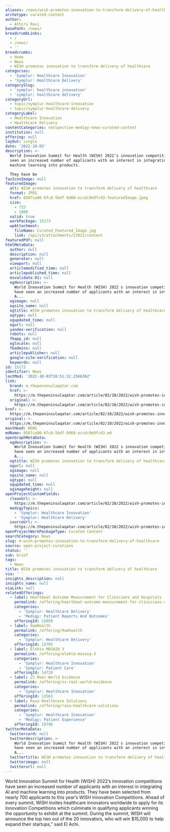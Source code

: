 ```yaml
---
aliases: /news/wish-promotes-innovation-to-transform-delivery-of-healthcare
archetype: curated-content
author:
  - Athira Ravi
basePath: /news/
breadcrumbLinks:
  - /
  - /news/
  - ''
breadcrumbs:
  - Home
  - News
  - WISH promotes innovation to transform delivery of healthcare
categories:
  - 'Symplur: Healthcare Innovation'
  - 'Symplur: Healthcare Delivery'
categorySlug:
  - 'symplur: healthcare innovation'
  - 'symplur: healthcare delivery'
categoryUrl:
  - topic/symplur-healthcare-innovation
  - topic/symplur-healthcare-delivery
categoryLabel:
  - Healthcare Innovation
  - Healthcare Delivery
contentCategories: netspective-medigy-news-curated-content
institution: null
offering: null
layOut: single
date: '2022-10-03'
description: >-
  World Innovation Summit for Health (WISH) 2022’s innovation competitions have
  seen an increased number of applicants with an interest in integrating AI and
  machine learning into products.

  They have be
favIconImage: null
featuredImage:
  alt: WISH promotes innovation to transform delivery of healthcare
  format: JPEG
  href: 8507ca96-6fc8-5bdf-9d68-eccdc9e9fc43-featuredImage.jpeg
  size:
    - 733
    - 1000
  valid: true
  workPackage: 15173
  wpAttachment:
    fileName: Curated_Featured_Image.jpg
    link: /api/v3/attachments/27821/content
featuredPdf: null
htmlMetaData:
  author: null
  description: null
  generator: null
  viewport: null
  articlemodified_time: null
  articlepublished_time: null
  msvalidate.01: null
  ogdescription: >-
    World Innovation Summit for Health (WISH) 2022 s innovation competitions
    have seen an increased number of applicants with an interest in integrating
    A...
  ogimage: null
  ogsite_name: null
  ogtitle: WISH promotes innovation to transform delivery of healthcare
  ogtype: null
  ogupdated_time: null
  ogurl: null
  yandex-verification: null
  robots: null
  fbapp_id: null
  oglocale: null
  fbadmins: null
  articlepublisher: null
  google-site-verification: null
  keywords: null
id: 15173
identifier: News
lastMod: '2022-10-03T10:51:32.256636Z'
link:
  brand: m.thepeninsulaqatar.com
  href: >-
    https://m.thepeninsulaqatar.com/article/02/10/2022/wish-promotes-innovation-to-transform-delivery-of-healthcare
  original: >-
    https://m.thepeninsulaqatar.com/article/02/10/2022/wish-promotes-innovation-to-transform-delivery-of-healthcare
href: >-
  https://m.thepeninsulaqatar.com/article/02/10/2022/wish-promotes-innovation-to-transform-delivery-of-healthcare
original: >-
  https://m.thepeninsulaqatar.com/article/02/10/2022/wish-promotes-innovation-to-transform-delivery-of-healthcare
mastHead: NEWS
mdName: 8507ca96-6fc8-5bdf-9d68-eccdc9e9fc43.md
openGraphMetaData:
  ogdescription: >-
    World Innovation Summit for Health (WISH) 2022 s innovation competitions
    have seen an increased number of applicants with an interest in integrating
    A...
  ogtitle: WISH promotes innovation to transform delivery of healthcare
  ogurl: null
  ogimage: null
  ogsite_name: null
  ogtype: null
  ogupdated_time: null
  ogimageheight: null
openProjectCustomFields:
  cleanUrl: >-
    https://m.thepeninsulaqatar.com/article/02/10/2022/wish-promotes-innovation-to-transform-delivery-of-healthcare
  medigyTopics:
    - 'Symplur: Healthcare Innovation'
    - 'Symplur: Healthcare Delivery'
  sourceUrl: >-
    https://m.thepeninsulaqatar.com/article/02/10/2022/wish-promotes-innovation-to-transform-delivery-of-healthcare
openProjectWorkPackageType: Curated Content
searchCategory: News
slug: m-wish-promotes-innovation-to-transform-delivery-of-healthcare
source: open-project-curations
status: ''
sub: brief
tags:
  - News
title: WISH promotes innovation to transform delivery of healthcare
via: ' '
insights_description: null
insights_name: null
viaLink: null
relatedOfferings:
  - label: Heartbeat Outcome Measurement for Clinicians and Hospitals
    permalink: /offering/heartbeat-outcome-measurement-for-clinicians-and-hospitals
    categories:
      - 'Symplur: Healthcare Delivery'
      - 'Medigy: Patient Reports And Outcomes'
    offeringId: 15850
  - label: 9amHealth
    permalink: /offering/9amhealth
    categories:
      - 'Symplur: Healthcare Delivery'
    offeringId: 15705
  - label: Elekta MOSAIQ 3
    permalink: /offering/elekta-mosaiq-3
    categories:
      - 'Symplur: Healthcare Innovation'
      - 'Symplur: Patient Care'
    offeringId: 14728
  - label: ZS Real-World Evidence
    permalink: /offering/zs-real-world-evidence
    categories:
      - 'Symplur: Healthcare Innovation'
    offeringId: 13563
  - label: Rasa Healthcare Solutions
    permalink: /offering/rasa-healthcare-solutions
    categories:
      - 'Symplur: Healthcare Innovation'
      - 'Medigy: Patient Experience'
    offeringId: 10796
twitterMetaData:
  twittercard: null
  twitterdescription: >-
    World Innovation Summit for Health (WISH) 2022 s innovation competitions
    have seen an increased number of applicants with an interest in integrating
    A...
  twittertitle: WISH promotes innovation to transform delivery of healthcare
  twitterimage: null
  twitterurl: null
---
```

<p>World Innovation Summit for Health (WISH) 2022’s innovation competitions have seen an increased number of applicants with an interest in integrating AI and machine learning into products.
They have been selected from nearly 700 applicants to this year’s WISH Innovation Competitions. Ahead of every summit, WISH invites healthcare innovators worldwide to apply for its Innovation Competitions which culminate in qualifying applicants winning the opportunity to exhibit at the summit.
During the summit, WISH will announce the top two out of the 20 innovators, who will win $15,000 to help expand their startups,” said El Achi.</p>